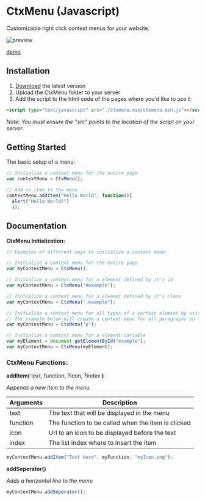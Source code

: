 # CtxMenu (Javascript)
Customizable right click context menus for your website.

![preview](https://i.imgur.com/SaBFHEy.png)

[demo](https://nilssoderman.com/code/ctxmenu)

## Installation


1. [Download](https://github.com/nils-soderman/CtxMenu-Javascript/releases) the latest version
2. Upload the CtxMenu folder to your server
3. Add the script to the html code of the pages where you'd like to use it 

```html
<script type="text/javascript" src="./ctxmenu.min/ctxmenu.min.js"></script>
```
_Note: You must ensure the "src" points to the location of the script on your server._

## Getting Started
The basic setup of a menu:
```javascript
// Initialize a context menu for the entire page
var contextMenu = CtxMenu();

// Add an item to the menu
contextMenu.addItem("Hello World", function(){
  alert("Hello World!")
  });
```

## Documentation

**CtxMenu Initialization:**
```javascript
// Examples of different ways to initialize a context menu:

// Initialize a context menu for the entire page
var myContextMenu = CtxMenu();

// Initialize a context menu for a element defined by it's id
var myContextMenu = CtxMenu("#example");

// Initialize a context menu for a element defined by it's class
var myContextMenu = CtxMenu(".example");

// Initialize a context menu for all types of a certain element by using a nodeName
// The example below will create a context menu for all paragraphs on the page (<p></p>)
var myContextMenu = CtxMenu("p");

// Initialize a context menu for a element variable
var myElement = document.getElementById("example");
var myContextMenu = CtxMenu(myElement);
```

### CtxMenu Functions:

**addItem(**
text, function, ?icon, ?index **)**

_Appends a new item to the menu._

| Arguments | Description |
| --- | --- |
| text | The text that will be displayed in the menu |
| function | The function to be called when the item is clicked |
| icon | Url to an icon to be displayed before the text |
| index | The list index where to insert the item |

```javascript
myContextMenu.addItem("Text Here", myFunction, "myIcon.png");
```



**addSeperator()**

_Adds a horizontal line to the menu_
```javascript
myContextMenu.addSeperator();
```
